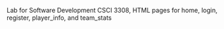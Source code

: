 Lab for Software Development CSCI 3308, HTML pages for home, login, register, player_info, and team_stats
